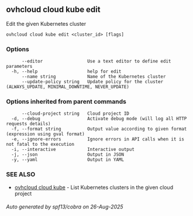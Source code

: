 ## ovhcloud cloud kube edit

Edit the given Kubernetes cluster

```
ovhcloud cloud kube edit <cluster_id> [flags]
```

### Options

```
      --editor                 Use a text editor to define edit parameters
  -h, --help                   help for edit
      --name string            Name of the Kubernetes cluster
      --update-policy string   Update policy for the cluster (ALWAYS_UPDATE, MINIMAL_DOWNTIME, NEVER_UPDATE)
```

### Options inherited from parent commands

```
      --cloud-project string   Cloud project ID
  -d, --debug                  Activate debug mode (will log all HTTP requests details)
  -f, --format string          Output value according to given format (expression using gval format)
  -e, --ignore-errors          Ignore errors in API calls when it is not fatal to the execution
  -i, --interactive            Interactive output
  -j, --json                   Output in JSON
  -y, --yaml                   Output in YAML
```

### SEE ALSO

* [ovhcloud cloud kube](ovhcloud_cloud_kube.md)	 - List Kubernetes clusters in the given cloud project

###### Auto generated by spf13/cobra on 26-Aug-2025
